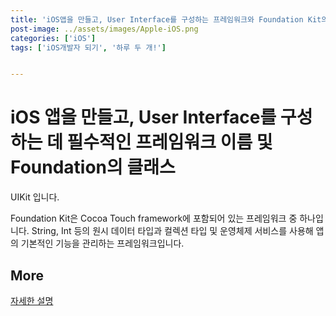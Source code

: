 ```yaml
---
title: 'iOS앱을 만들고, User Interface를 구성하는 프레임워크와 Foundation Kit의 클래스'
post-image: ../assets/images/Apple-iOS.png
categories: ['iOS']
tags: ['iOS개발자 되기', '하루 두 개!']


---
```


# iOS 앱을 만들고, User Interface를 구성하는 데 필수적인 프레임워크 이름 및 Foundation의 클래스

 UIKit 입니다.

Foundation Kit은 Cocoa Touch framework에 포함되어 있는 프레임워크 중 하나입니다. String, Int 등의 원시 데이터 타입과 컬렉션 타입 및 운영체제 서비스를 사용해 앱의 기본적인 기능을 관리하는 프레임워크입니다.

## More

[자세한 설명](https://velog.io/@wan088/iOS-프레임워크-CocoaTouch-Foundation-UIkit-sjjzdqmte4)
